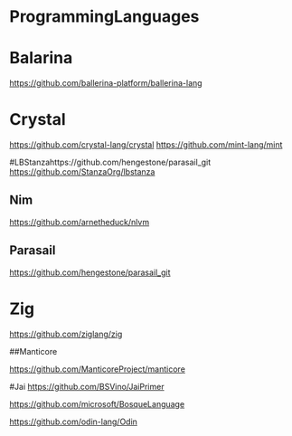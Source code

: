 # ProgrammingLanguages


# Balarina
https://github.com/ballerina-platform/ballerina-lang


# Crystal
https://github.com/crystal-lang/crystal
https://github.com/mint-lang/mint

#LBStanzahttps://github.com/hengestone/parasail_git
https://github.com/StanzaOrg/lbstanza

## Nim
https://github.com/arnetheduck/nlvm

## Parasail
https://github.com/hengestone/parasail_git

# Zig
https://github.com/ziglang/zig

##Manticore

https://github.com/ManticoreProject/manticore

#Jai
https://github.com/BSVino/JaiPrimer


https://github.com/microsoft/BosqueLanguage

https://github.com/odin-lang/Odin
